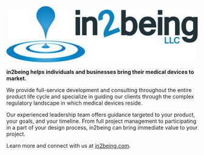 <img src="in2being-edit.png" width="512">

__in2being helps individuals and businesses bring their medical devices to market.__

We provide full-service development and consulting throughout the entire product life cycle and specialize in guiding our clients through the complex regulatory landscape in which medical devices reside.

Our experienced leadership team offers guidance targeted to your product, your goals, and your timeline. From full project management to participating in a part of your design process, in2being can bring immediate value to your project.

Learn more and connect with us at [in2being.com](https://www.in2being.com/).
